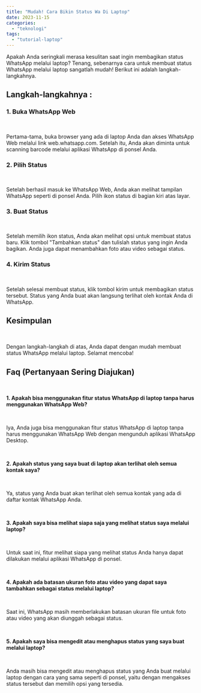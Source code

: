 ```yaml
---
title: "Mudah! Cara Bikin Status Wa Di Laptop"
date: 2023-11-15
categories: 
  - "teknologi"
tags: 
  - "tutorial-laptop"
---
```


Apakah Anda seringkali merasa kesulitan saat ingin membagikan status WhatsApp melalui laptop? Tenang, sebenarnya cara untuk membuat status WhatsApp melalui laptop sangatlah mudah! Berikut ini adalah langkah-langkahnya.

## Langkah-langkahnya :

### 1\. Buka WhatsApp Web

 

Pertama-tama, buka browser yang ada di laptop Anda dan akses WhatsApp Web melalui link web.whatsapp.com. Setelah itu, Anda akan diminta untuk scanning barcode melalui aplikasi WhatsApp di ponsel Anda.

### 2\. Pilih Status

 

Setelah berhasil masuk ke WhatsApp Web, Anda akan melihat tampilan WhatsApp seperti di ponsel Anda. Pilih ikon status di bagian kiri atas layar.

### 3\. Buat Status

 

Setelah memilih ikon status, Anda akan melihat opsi untuk membuat status baru. Klik tombol "Tambahkan status" dan tulislah status yang ingin Anda bagikan. Anda juga dapat menambahkan foto atau video sebagai status.

### 4\. Kirim Status

 

Setelah selesai membuat status, klik tombol kirim untuk membagikan status tersebut. Status yang Anda buat akan langsung terlihat oleh kontak Anda di WhatsApp.

## Kesimpulan

 

Dengan langkah-langkah di atas, Anda dapat dengan mudah membuat status WhatsApp melalui laptop. Selamat mencoba!

## Faq (Pertanyaan Sering Diajukan)

 

**1\. Apakah bisa menggunakan fitur status WhatsApp di laptop tanpa harus menggunakan WhatsApp Web?**

 

Iya, Anda juga bisa menggunakan fitur status WhatsApp di laptop tanpa harus menggunakan WhatsApp Web dengan mengunduh aplikasi WhatsApp Desktop.

 

**2\. Apakah status yang saya buat di laptop akan terlihat oleh semua kontak saya?**

 

Ya, status yang Anda buat akan terlihat oleh semua kontak yang ada di daftar kontak WhatsApp Anda.

 

**3\. Apakah saya bisa melihat siapa saja yang melihat status saya melalui laptop?**

 

Untuk saat ini, fitur melihat siapa yang melihat status Anda hanya dapat dilakukan melalui aplikasi WhatsApp di ponsel.

 

**4\. Apakah ada batasan ukuran foto atau video yang dapat saya tambahkan sebagai status melalui laptop?**

 

Saat ini, WhatsApp masih memberlakukan batasan ukuran file untuk foto atau video yang akan diunggah sebagai status.

 

**5\. Apakah saya bisa mengedit atau menghapus status yang saya buat melalui laptop?**

 

Anda masih bisa mengedit atau menghapus status yang Anda buat melalui laptop dengan cara yang sama seperti di ponsel, yaitu dengan mengakses status tersebut dan memilih opsi yang tersedia.
